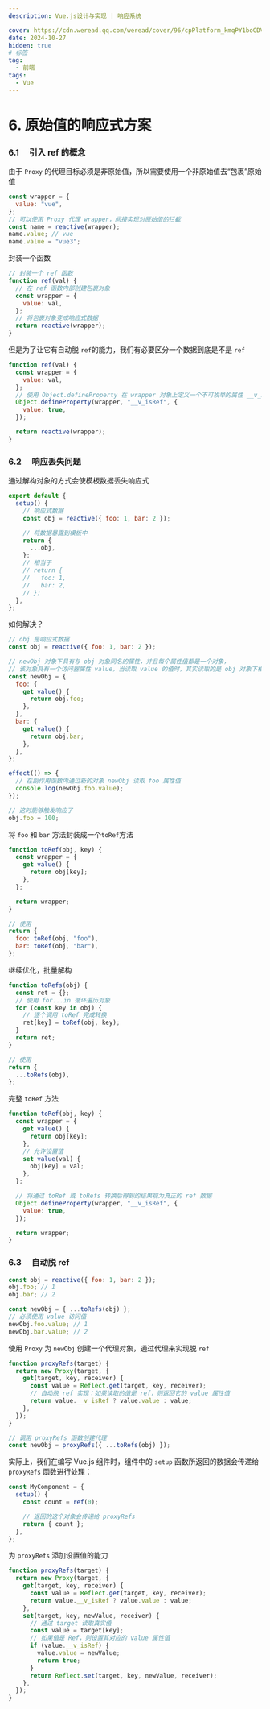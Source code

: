 ```yaml
---
description: Vue.js设计与实现 | 响应系统

cover: https://cdn.weread.qq.com/weread/cover/96/cpPlatform_kmqPY1boCDVyMxq2AvPdCY/t6_cpPlatform_kmqPY1boCDVyMxq2AvPdCY.jpg
date: 2024-10-27
hidden: true
# 标签
tag:
  - 前端
tags:
  - Vue
---
```


# 6. 原始值的响应式方案

### 6.1 　引入 ref 的概念

由于 `Proxy` 的代理目标必须是非原始值，所以需要使用一个非原始值去“包裹”原始值

```js
const wrapper = {
  value: "vue",
};
// 可以使用 Proxy 代理 wrapper，间接实现对原始值的拦截
const name = reactive(wrapper);
name.value; // vue
name.value = "vue3";
```

封装一个函数

```js
// 封装一个 ref 函数
function ref(val) {
  // 在 ref 函数内部创建包裹对象
  const wrapper = {
    value: val,
  };
  // 将包裹对象变成响应式数据
  return reactive(wrapper);
}
```

但是为了让它有自动脱 `ref`的能力，我们有必要区分一个数据到底是不是 `ref`

```js
function ref(val) {
  const wrapper = {
    value: val,
  };
  // 使用 Object.defineProperty 在 wrapper 对象上定义一个不可枚举的属性 __v_isRef，并且值为 true
  Object.defineProperty(wrapper, "__v_isRef", {
    value: true,
  });

  return reactive(wrapper);
}
```

### 6.2 　响应丢失问题

通过解构对象的方式会使模板数据丢失响应式

```js
export default {
  setup() {
    // 响应式数据
    const obj = reactive({ foo: 1, bar: 2 });

    // 将数据暴露到模板中
    return {
      ...obj,
    };
    // 相当于
    // return {
    //   foo: 1,
    //   bar: 2,
    // };
  },
};
```

如何解决？

```js
// obj 是响应式数据
const obj = reactive({ foo: 1, bar: 2 });

// newObj 对象下具有与 obj 对象同名的属性，并且每个属性值都是一个对象，
// 该对象具有一个访问器属性 value，当读取 value 的值时，其实读取的是 obj 对象下相应的属性值
const newObj = {
  foo: {
    get value() {
      return obj.foo;
    },
  },
  bar: {
    get value() {
      return obj.bar;
    },
  },
};

effect(() => {
  // 在副作用函数内通过新的对象 newObj 读取 foo 属性值
  console.log(newObj.foo.value);
});

// 这时能够触发响应了
obj.foo = 100;
```

将 `foo` 和 `bar` 方法封装成一个`toRef`方法

```js
function toRef(obj, key) {
  const wrapper = {
    get value() {
      return obj[key];
    },
  };

  return wrapper;
}

// 使用
return {
  foo: toRef(obj, "foo"),
  bar: toRef(obj, "bar"),
};
```

继续优化，批量解构

```js
function toRefs(obj) {
  const ret = {};
  // 使用 for...in 循环遍历对象
  for (const key in obj) {
    // 逐个调用 toRef 完成转换
    ret[key] = toRef(obj, key);
  }
  return ret;
}

// 使用
return {
  ...toRefs(obj),
};
```

完整 `toRef` 方法

```js
function toRef(obj, key) {
  const wrapper = {
    get value() {
      return obj[key];
    },
    // 允许设置值
    set value(val) {
      obj[key] = val;
    },
  };

  // 将通过 toRef 或 toRefs 转换后得到的结果视为真正的 ref 数据
  Object.defineProperty(wrapper, "__v_isRef", {
    value: true,
  });

  return wrapper;
}
```

### 6.3 　自动脱 ref

```js
const obj = reactive({ foo: 1, bar: 2 });
obj.foo; // 1
obj.bar; // 2

const newObj = { ...toRefs(obj) };
// 必须使用 value 访问值
newObj.foo.value; // 1
newObj.bar.value; // 2
```

使用 `Proxy` 为 `newObj` 创建一个代理对象，通过代理来实现脱 `ref`

```js
function proxyRefs(target) {
  return new Proxy(target, {
    get(target, key, receiver) {
      const value = Reflect.get(target, key, receiver);
      // 自动脱 ref 实现：如果读取的值是 ref，则返回它的 value 属性值
      return value.__v_isRef ? value.value : value;
    },
  });
}

// 调用 proxyRefs 函数创建代理
const newObj = proxyRefs({ ...toRefs(obj) });
```

实际上，我们在编写 Vue.js 组件时，组件中的 `setup` 函数所返回的数据会传递给 `proxyRefs` 函数进行处理：

```js
const MyComponent = {
  setup() {
    const count = ref(0);

    // 返回的这个对象会传递给 proxyRefs
    return { count };
  },
};
```

为 `proxyRefs` 添加设置值的能力

```js
function proxyRefs(target) {
  return new Proxy(target, {
    get(target, key, receiver) {
      const value = Reflect.get(target, key, receiver);
      return value.__v_isRef ? value.value : value;
    },
    set(target, key, newValue, receiver) {
      // 通过 target 读取真实值
      const value = target[key];
      // 如果值是 Ref，则设置其对应的 value 属性值
      if (value.__v_isRef) {
        value.value = newValue;
        return true;
      }
      return Reflect.set(target, key, newValue, receiver);
    },
  });
}
```
